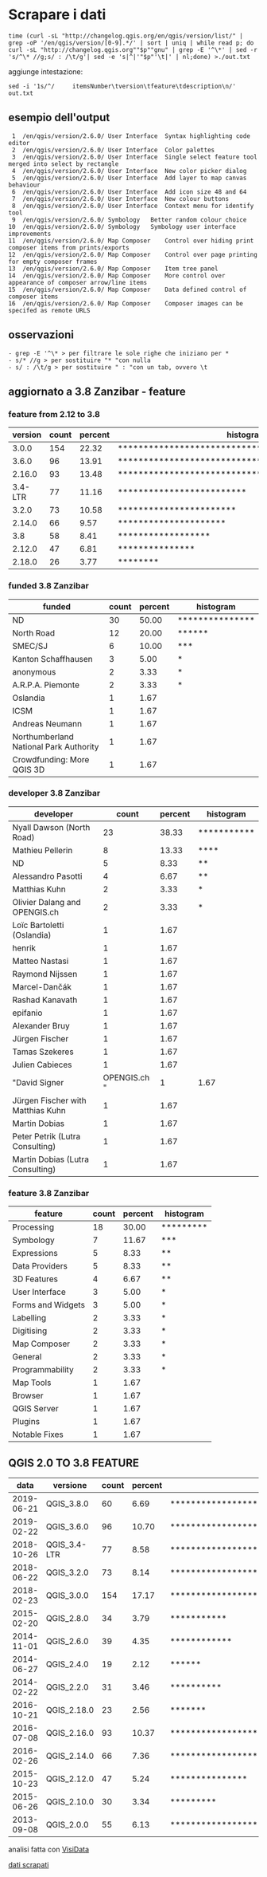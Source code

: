 # Scrapare i dati


`time (curl -sL "http://changelog.qgis.org/en/qgis/version/list/" | grep -oP '/en/qgis/version/[0-9].*/' | sort | uniq | while read p; do curl -sL "http://changelog.qgis.org""$p""gnu" | grep -E '^\*' | sed -r 's/^\* //g;s/ : /\t/g'| sed -e 's|^|'"$p"'\t|' | nl;done) >./out.txt`

aggiunge intestazione:

`sed -i '1s/^/     itemsNumber\tversion\tfeature\tdescription\n/' out.txt`


## esempio dell'output

     1	/en/qgis/version/2.6.0/	User Interface	Syntax highlighting code editor
     2	/en/qgis/version/2.6.0/	User Interface	Color palettes
     3	/en/qgis/version/2.6.0/	User Interface	Single select feature tool merged into select by rectangle
     4	/en/qgis/version/2.6.0/	User Interface	New color picker dialog
     5	/en/qgis/version/2.6.0/	User Interface	Add layer to map canvas behaviour
     6	/en/qgis/version/2.6.0/	User Interface	Add icon size 48 and 64
     7	/en/qgis/version/2.6.0/	User Interface	New colour buttons
     8	/en/qgis/version/2.6.0/	User Interface	Context menu for identify tool
     9	/en/qgis/version/2.6.0/	Symbology	Better random colour choice
    10	/en/qgis/version/2.6.0/	Symbology	Symbology user interface improvements
    11	/en/qgis/version/2.6.0/	Map Composer	Control over hiding print composer items from prints/exports
    12	/en/qgis/version/2.6.0/	Map Composer	Control over page printing for empty composer frames
    13	/en/qgis/version/2.6.0/	Map Composer	Item tree panel
    14	/en/qgis/version/2.6.0/	Map Composer	More control over appearance of composer arrow/line items
    15	/en/qgis/version/2.6.0/	Map Composer	Data defined control of composer items
    16	/en/qgis/version/2.6.0/	Map Composer	Composer images can be specifed as remote URLS
    
## osservazioni
```  
- grep -E '^\* > per filtrare le sole righe che iniziano per *
- s/* //g > per sostituire "* "con nulla
- s/ : /\t/g > per sostituire " : "con un tab, ovvero \t
```

## aggiornato a 3.8 Zanzibar - feature 

### feature from 2.12 to 3.8

version|count|percent|histogram
-------|-----|-------|--------
3.0.0|154|22.32|**************************************************
3.6.0|96|13.91|*******************************
2.16.0|93|13.48|******************************
3.4-LTR|77|11.16|*************************
3.2.0|73|10.58|***********************
2.14.0|66|9.57|*********************
3.8|58|8.41|******************
2.12.0|47|6.81|***************
2.18.0|26|3.77|********

### funded 3.8 Zanzibar

funded|count|percent|histogram
------|------|------|-----
ND|30|50.00|***************
North Road |12|20.00|******
SMEC/SJ |6|10.00|***
Kanton Schaffhausen |3|5.00|*
anonymous |2|3.33|*
A.R.P.A. Piemonte |2|3.33|*
Oslandia |1|1.67|
ICSM |1|1.67|
Andreas Neumann |1|1.67|
Northumberland National Park Authority |1|1.67|
Crowdfunding: More QGIS 3D |1|1.67|

### developer 3.8 Zanzibar

developer|count|percent|histogram
---------|-----|-------|-------
Nyall Dawson (North Road) |23|38.33|***********
Mathieu Pellerin |8|13.33|****
ND|5|8.33|**
Alessandro Pasotti |4|6.67|**
Matthias Kuhn |2|3.33|*
Olivier Dalang and OPENGIS.ch |2|3.33|*
Loïc Bartoletti (Oslandia) |1|1.67|
henrik|1|1.67|
Matteo Nastasi |1|1.67|
Raymond Nijssen |1|1.67|
Marcel-Dančák |1|1.67|
Rashad Kanavath |1|1.67|
epifanio |1|1.67|
Alexander Bruy |1|1.67|
Jürgen Fischer|1|1.67|
Tamas Szekeres |1|1.67|
Julien Cabieces |1|1.67|
"David Signer| OPENGIS.ch "|1|1.67|
Jürgen Fischer with Matthias Kuhn |1|1.67|
Martin Dobias |1|1.67|
Peter Petrik (Lutra Consulting) |1|1.67|
Martin Dobias (Lutra Consulting) |1|1.67|

### feature 3.8 Zanzibar

feature|count|percent|histogram
-------|-----|-------|-----
Processing|18|30.00|*********
Symbology|7|11.67|***
Expressions|5|8.33|**
Data Providers|5|8.33|**
3D Features|4|6.67|**
User Interface|3|5.00|*
Forms and Widgets|3|5.00|*
Labelling|2|3.33|*
Digitising|2|3.33|*
Map Composer|2|3.33|*
General|2|3.33|*
Programmability|2|3.33|*
Map Tools|1|1.67|
Browser|1|1.67|
QGIS Server|1|1.67|
Plugins|1|1.67|
Notable Fixes|1|1.67|


## QGIS 2.0 TO 3.8 FEATURE

data|versione|count|percent|histogram
----|--------|-----|-------|------
2019-06-21|QGIS_3.8.0|60|6.69|*******************
2019-02-22|QGIS_3.6.0|96|10.70|*******************************
2018-10-26|QGIS_3.4-LTR|77|8.58|*************************
2018-06-22|QGIS_3.2.0|73|8.14|***********************
2018-02-23|QGIS_3.0.0|154|17.17|**************************************************
2015-02-20|QGIS_2.8.0|34|3.79|***********
2014-11-01|QGIS_2.6.0|39|4.35|************
2014-06-27|QGIS_2.4.0|19|2.12|******
2014-02-22|QGIS_2.2.0|31|3.46|**********
2016-10-21|QGIS_2.18.0|23|2.56|*******
2016-07-08|QGIS_2.16.0|93|10.37|******************************
2016-02-26|QGIS_2.14.0|66|7.36|*********************
2015-10-23|QGIS_2.12.0|47|5.24|***************
2015-06-26|QGIS_2.10.0|30|3.34|*********
2013-09-08|QGIS_2.0.0|55|6.13|*****************


analisi fatta con [VisiData](https://medium.com/tantotanto/visidata-il-coltellino-svizzero-per-i-dati-che-probabilmente-non-conosci-2209ffd4fa39)

[dati scrapati](https://data.world/pigrecoinfinito/qgis-versioni-vs-feature)

